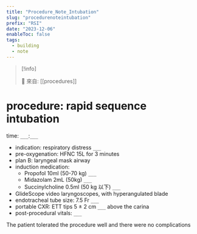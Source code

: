 ```yaml
---
title: "Procedure_Note_Intubation"
slug: "procedurenoteintubation"
prefix: "RSI"
date: "2023-12-06"
enableToc: false
tags:
  - building
  - note
---
```


> [!info]
>
> 🌱 來自: [[procedures]]

# procedure: rapid sequence intubation

time: `___`:`___`

- indication: respiratory distress `___`
- pre-oxygenation: HFNC 15L for 3 minutes
- plan B: laryngeal mask airway
- induction medication:
  - Propofol 10ml (50-70 kg) `___`
  - Midazolam 2mL (50kg) `___`
  - Succinylcholine 0.5ml (50 kg 以下) `___`
- GlideScope video laryngoscopes, with hyperangulated blade
- endotracheal tube size: 7.5 Fr `___`
- portable CXR: ETT tips 5 ± 2 cm `___` above the carina
- post-procedural vitals: `___`

The patient tolerated the procedure well and there were no complications
